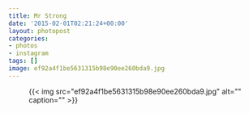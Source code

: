 ```yaml
---
title: Mr Strong
date: '2015-02-01T02:21:24+00:00'
layout: photopost
categories:
- photos
- instagram
tags: []
image: ef92a4f1be5631315b98e90ee260bda9.jpg
---
```


<figure class="photo photo--square">
  {{< img src="ef92a4f1be5631315b98e90ee260bda9.jpg" alt="" caption="" >}}

</figure>




